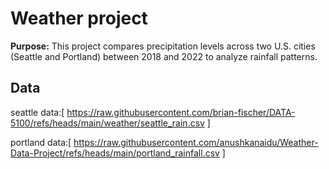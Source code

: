 # Weather project

**Purpose:** This project compares precipitation levels across two U.S. cities (Seattle and Portland) between 2018 and 2022 to analyze rainfall patterns.

## Data

seattle data:[ https://raw.githubusercontent.com/brian-fischer/DATA-5100/refs/heads/main/weather/seattle_rain.csv ]

portland data:[ https://raw.githubusercontent.com/anushkanaidu/Weather-Data-Project/refs/heads/main/portland_rainfall.csv ]
